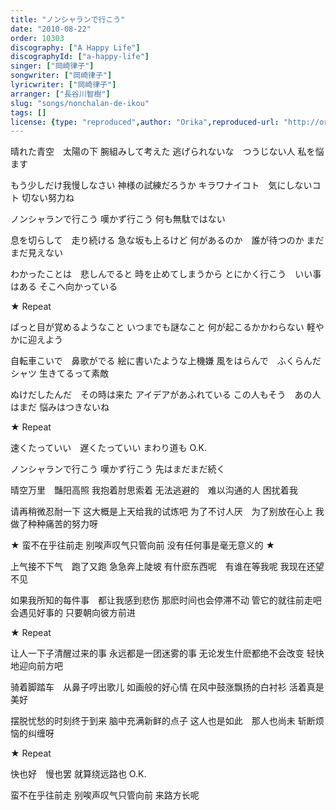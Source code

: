 ```yaml
---
title: "ノンシャランで行こう"
date: "2010-08-22"
order: 10303
discography: ["A Happy Life"]
discographyId: ["a-happy-life"]
singer: ["岡崎律子"]
songwriter: ["岡崎律子"]
lyricwriter: ["岡崎律子"]
arranger: ["長谷川智樹"]
slug: "songs/nonchalan-de-ikou"
tags: []
license: {type: "reproduced",author: "Orika",reproduced-url: "http://orikamushi.myweb.hinet.net/",reproduced-website: "織歌蟲網站"}
---
```


晴れた青空　太陽の下 
腕組みして考えた 
逃げられないな　つうじない人 
私を悩ます 

もう少しだけ我慢しなさい 
神様の試練だろうか 
キラワナイコト　気にしないコト 
切ない努力ね 

ノンシャランで行こう 
嘆かず行こう 
何も無駄ではない 

息を切らして　走り続ける 
急な坂も上るけど 
何があるのか　誰が待つのか 
まだまだ見えない 

わかったことは　悲しんでると 
時を止めてしまうから 
とにかく行こう　いい事はある 
そこへ向かっている 

★ Repeat 

ばっと目が覚めるようなこと 
いつまでも謎なこと 
何が起こるかかわらない 
軽やかに迎えよう 

自転車こいで　鼻歌がでる 
絵に書いたような上機嫌 
風をはらんで　ふくらんだシャツ 
生きてるって素敵 

ぬけだしたんだ　その時は来た 
アイデアがあふれている 
この人もそう　あの人はまだ 
悩みはつきないね 

★ Repeat 

速くたっていい　遅くたっていい 
まわり道も O.K. 

ノンシャランで行こう 
嘆かず行こう 
先はまだまだ続く

晴空万里　豔阳高照 
我抱着肘思索着 
无法逃避的　难以沟通的人 
困扰着我 

请再稍微忍耐一下 
这大概是上天给我的试炼吧 
为了不讨人厌　为了别放在心上 
我做了种种痛苦的努力呀 

★ 蛮不在乎往前走 
别唉声叹气只管向前 
没有任何事是毫无意义的 ★ 

上气接不下气　跑了又跑 
急急奔上陡坡 
有什麽东西呢　有谁在等我呢 
我现在还望不见 

如果我所知的每件事　都让我感到悲伤 
那麽时间也会停滞不动 
管它的就往前走吧　会遇见好事的 
只要朝向彼方前进 

★ Repeat 

让人一下子清醒过来的事 
永远都是一团迷雾的事 
无论发生什麽都绝不会改变 
轻快地迎向前方吧 

骑着脚踏车　从鼻子哼出歌儿 
如画般的好心情 
在风中鼓涨飘扬的白衬衫 
活着真是美好 

摆脱忧愁的时刻终于到来 
脑中充满新鲜的点子 
这人也是如此　那人也尚未 
斩断烦恼的纠缠呀 

★ Repeat 

快也好　慢也罢 
就算绕远路也 O.K. 

蛮不在乎往前走 
别唉声叹气只管向前 
来路方长呢
